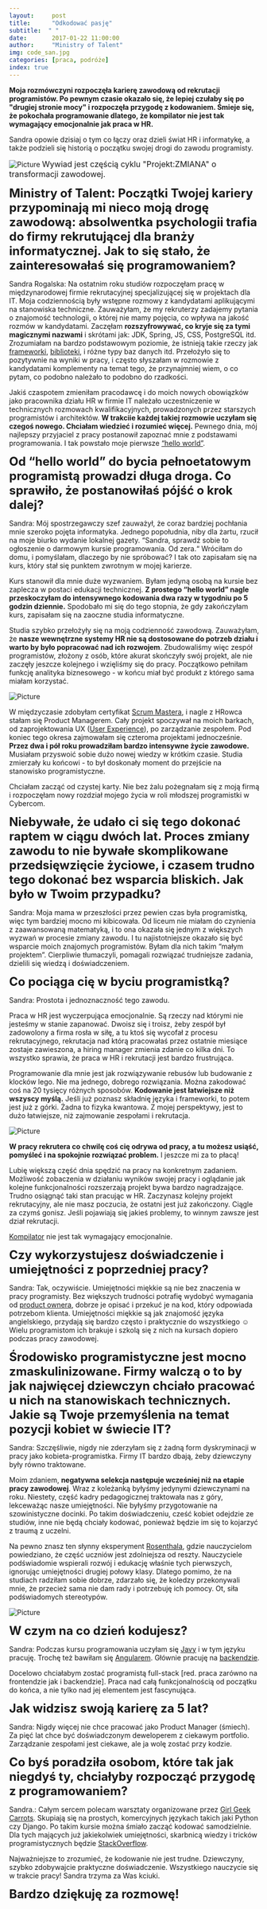 ```yaml
---
layout:     post
title:      "Odkodować pasję"
subtitle:  " "
date:       2017-01-22 11:00:00 
author:     "Ministry of Talent"
img: code_san.jpg
categories: [praca, podróże]
index: true
---
```

<b> Moja rozmówczyni rozpoczęła karierę zawodową od rekrutacji programistów. 
Po pewnym czasie okazało się, że lepiej czułaby się po "drugiej stronie mocy" i rozpoczęła przygodę z kodowaniem.
Śmieje się, że pokochała programowanie dlatego, że kompilator nie jest tak wymagający emocjonalnie jak praca w HR. </b>

Sandra opowie dzisiaj o tym co łączy oraz dzieli świat HR i informatykę, a także podzieli się historią o początku swojej drogi do zawodu programisty.



<img src="/images/code_san.jpg" class="img-responsive" alt="Picture"> <font size="3">Wywiad jest częścią cyklu "Projekt:ZMIANA" o transformacji zawodowej.</font>

<b><font size="5,5">Ministry of Talent:  Początki Twojej kariery przypominają mi nieco moją drogę zawodową: absolwentka psychologii trafia do firmy rekrutującej dla branży informatycznej. Jak to się stało, że zainteresowałaś się programowaniem?</font></b>

Sandra Rogalska: Na ostatnim roku studiów rozpoczęłam pracę w międzynarodowej firmie rekrutacyjnej specjalizującej się w projektach dla IT. Moja codziennością były wstępne rozmowy z kandydatami aplikującymi na stanowiska techniczne. 
Zauważyłam, że my rekruterzy zadajemy pytania o znajomość technologii, o której nie mamy pojęcia, co wpływa na jakość rozmów w kandydatami. 
Zaczęłam <b>rozszyfrowywać, co kryje się za tymi magicznymi nazwami</b> i skrótami jak: JDK, Spring, JS, CSS, PostgreSQL itd. Zrozumiałam na bardzo podstawowym poziomie, że istnieją takie rzeczy jak <a href="https://pl.wikipedia.org/wiki/Framework" target="_blank">frameworki</a>, <a href="https://pl.wikipedia.org/wiki/Biblioteka_programistyczna" target="_blank">biblioteki</a>, i różne typy baz danych itd. Przełożyło się to pozytywnie na wyniki w pracy, i często słyszałam w rozmowie z kandydatami komplementy na temat tego, że przynajmniej wiem, o co pytam, co podobno należało to podobno do rzadkości.


Jakiś czaspotem  zmieniłam pracodawcę i do moich nowych obowiązków jako pracownika działu HR w firmie IT należało uczestniczenie w technicznych rozmowach kwalifikacyjnych, prowadzonych przez starszych programistów i architektów. <b>W trakciie każdej takiej rozmowie uczyłam się czegoś nowego. Chciałam wiedzieć i rozumieć więcej.</b> 
Pewnego dnia, mój najlepszy przyjaciel z pracy postanowił zapoznać mnie z podstawami programowania. I tak powstało moje pierwsze <a href="https://pl.wikipedia.org/wiki/Hello_world" target="_blank">“hello world”</a>. 


<b><font size="5,5">Od “hello world” do bycia pełnoetatowym programistą prowadzi długa droga. Co sprawiło, że postanowiłaś pójść o krok dalej?</font></b>


Sandra: Mój spostrzegawczy szef zauważył, że coraz bardziej pochłania mnie szeroko pojęta informatyka. Jednego popołudnia, niby dla żartu, rzucił na moje biurko wydanie lokalnej gazety. “Sandra,  sprawdź sobie to ogłoszenie o  darmowym kursie programowania. Od zera.“ Wróciłam do domu, i pomyślałam, dlaczego by nie spróbować? I tak oto zapisałam się na kurs, który stał się punktem zwrotnym w mojej karierze.   


Kurs stanowił dla mnie duże wyzwaniem. Byłam jedyną osobą na kursie bez zaplecza w postaci edukacji technicznej.  <b>Z prostego “hello world” nagle przeskoczyłam do intensywnego kodowania dwa razy w tygodniu po 5 godzin dziennie.</b> Spodobało mi się do tego stopnia, że gdy zakończyłam kurs, zapisałam się na zaoczne studia informatyczne. 

Studia szybko przełożyły się na moją codzienność zawodową.  Zauważyłam, że <b>nasze wewnętrzne systemy HR nie są dostosowane do potrzeb działu i warto by było popracować nad ich rozwojem</b>. Zbudowaliśmy więc zespół programistów, złożony z osób, które akurat skończyły swój projekt, ale nie zaczęły jeszcze kolejnego i wzięliśmy się do pracy. Początkowo pełniłam funkcję analityka biznesowego - w końcu miał być produkt z którego sama miałam korzystać.  

<img src="/images/rsz_process.jpg" class="img-responsive" alt="Picture">


W międzyczasie zdobyłam certyfikat <a href="https://pl.wikipedia.org/wiki/Scrum" target="_blank">Scrum Mastera</a>, i nagle z HRowca stałam się Product Managerem. Cały projekt spoczywał na moich barkach, od zaprojektowania UX (<a href="https://pl.wikipedia.org/wiki/User_experience" target="_blank">User Experience</a>), po zarządzanie zespołem. Pod koniec tego okresa zajmowałam się czteroma projektami jednocześnie. <b>Przez dwa i pół roku prowadziłam bardzo intensywne życie zawodowe.</b> Musiałam przyswoić sobie dużo nowej wiedzy w krótkim czasie. Studia zmierzały ku końcowi - to był doskonały moment do przejście na stanowisko programistyczne.

Chciałam zacząć od czystej karty. Nie bez żalu pożegnałam się z moją firmą i rozpoczęłam nowy rozdział mojego życia w roli młodszej programistki w Cybercom. 



<b><font size="5,5">Niebywałe, że udało ci się tego dokonać raptem w ciągu dwóch lat. Proces zmiany zawodu to nie bywałe skomplikowane przedsięwzięcie życiowe, i czasem trudno tego dokonać bez wsparcia bliskich. Jak było w Twoim przypadku?</font></b>

Sandra: Moja mama w przeszłości przez pewien czas była programistką, więc tym bardziej mocno mi kibicowała.
Od liceum nie miałam do czynienia z zaawansowaną matematyką, i to ona okazała się jednym z większych wyzwań w procesie zmiany zawodu. I tu najistotniejsze okazało się być wsparcie moich znajomych programistów. Byłam dla nich takim “małym projektem”. Cierpliwie tłumaczyli, pomagali rozwiązać trudniejsze zadania, dzielili się wiedzą i doświadczeniem. 


<b><font size="5,5">Co pociąga cię w byciu programistką?</font></b>

Sandra: Prostota i jednoznaczność tego zawodu. 

Praca w HR jest wyczerpująca emocjonalnie. Są rzeczy nad którymi nie jesteśmy w stanie zapanować. Dwoisz się i troisz, żeby zespół był zadowolony a firma rosła w siłę, a tu ktoś się wycofał z procesu rekrutacyjnego, rekrutacja nad którą pracowałaś przez ostatnie miesiące zostaje zawieszona, a hiring manager zmienia zdanie co kilka dni. To wszystko sprawia, że praca w HR i rekrutacji jest bardzo frustrująca. 

Programowanie dla mnie jest jak rozwiązywanie rebusów lub budowanie z klocków lego. Nie ma jednego, dobrego rozwiązania. Można zakodować coś na 20 tysięcy różnych sposobów. 
<b>Kodowanie jest łatwiejsze niż wszyscy myślą.</b> Jeśli już poznasz składnię języka i frameworki, to potem jest już z górki. Żadna to fizyka kwantowa. 
Z mojej perspektywy, jest to dużo łatwiejsze, niż zajmowanie zespołami i rekrutacja. 


<img src="/images/rsz_san_laptop.jpg" class="img-responsive" alt="Picture">


<b>W pracy rekrutera co chwilę coś cię odrywa od pracy, a tu możesz usiąść, pomyśleć i na spokojnie rozwiązać problem.</b> I jeszcze mi za to płacą!

Lubię większą część dnia spędzić na pracy na konkretnym zadaniem. Możliwość zobaczenia w działaniu wyników swojej pracy i oglądanie jak kolejne funkcjonalności rozszerzają projekt bywa bardzo nagradzające. Trudno osiągnąć taki stan pracując w HR. Zaczynasz kolejny projekt rekrutacyjny, ale nie masz poczucia, że ostatni jest już zakończony. Ciągle za czymś gonisz. Jeśli pojawiają się jakieś problemy, to winnym zawsze jest dział rekrutacji. 

<a href="https://pl.wikipedia.org/wiki/Kompilator" target="_blank">Kompilator</a> nie jest tak wymagający emocjonalnie. 

<b><font size="5,5">Czy wykorzystujesz doświadczenie i umiejętności z poprzedniej pracy?</font></b>


Sandra: Tak, oczywiście. Umiejętności miękkie są nie bez znaczenia w pracy programisty. Bez większych trudności potrafię wydobyć wymagania od <a href="http://scrum-master.pl/product-owner-czy-pelniacy-obowiazki/" target="_blank">product ownera</a>, dobrze je opisać i przekuć je na kod, który odpowiada potrzebom klienta. Umiejętności miękkie są jak znajomość języka angielskiego, przydają się bardzo często i praktycznie do wszystkiego ☺  Wielu programistom ich brakuje i szkolą się z nich na kursach dopiero podczas pracy zawodowej. 


<b><font size="5,5">Środowisko programistyczne jest mocno zmaskulinizowane. Firmy walczą o to by jak najwięcej dziewczyn chciało pracować u nich na stanowiskach technicznych. Jakie są Twoje przemyślenia na temat pozycji kobiet w świecie IT? </font></b>


Sandra: Szczęśliwie, nigdy nie zderzyłam się z żadną form dyskryminacji w pracy jako kobieta-programistka.  Firmy IT bardzo dbają, żeby dziewczyny były równo traktowane.

Moim zdaniem, <b>negatywna selekcja następuje wcześniej niż na etapie pracy zawodowej</b>. Wraz z koleżanką byłyśmy jedynymi dziewczynami na roku. Niestety, część kadry pedagogicznej traktowała nas z góry, lekceważąc nasze umiejętności. Nie byłyśmy przygotowanie na szowinistyczne docinki. Po takim doświadczeniu, cześć kobiet odejdzie ze studiów, inne nie będą chciały kodować, ponieważ będzie im się to kojarzyć z traumą z uczelni.

Na pewno znasz ten słynny eksperyment <a href="https://pl.wikipedia.org/wiki/Efekt_Pigmaliona" target="_blank">Rosenthala</a>, gdzie nauczycielom powiedziano, że część uczniów jest zdolniejsza od reszty. Nauczyciele podświadomie wspierali rozwój i edukację właśnie tych pierwszych, ignorując umiejętności drugiej połowy klasy. Dlatego pomimo, że na studiach radziłam sobie dobrze, zdarzało się, że koledzy przekonywali mnie, że przecież sama nie dam rady i potrzebuję ich pomocy. Ot, siła podświadomych stereotypów.

<img src="/images/rsz_san_code.jpg" class="img-responsive" alt="Picture">


<b><font size="5,5">W czym na co dzień kodujesz?</font></b>

Sandra: Podczas kursu programowania uczyłam się <a href="https://pl.wikipedia.org/wiki/Java" target="_blank">Javy</a> i w tym języku pracuję. Trochę też bawiłam się <a href="https://pl.wikipedia.org/wiki/AngularJS" target="_blank">Angularem</a>. Głównie pracuję na <a href="https://pl.wikipedia.org/wiki/Front-end_i_back-end" target="_blank">backendzie</a>. 

Docelowo chciałabym zostać programistą full-stack [red. praca zarówno na frontendzie jak i backendzie]. Praca nad całą funkcjonalnością od początku do końca, a nie tylko nad jej elementem jest fascynująca. 


<b><font size="5,5">Jak widzisz swoją karierę za 5 lat?</font></b>



Sandra: Nigdy więcej nie chce pracować jako Product Manager (śmiech). Za pięć lat chce być doświadczonym deweloperem z ciekawym portfolio.  Zarządzanie zespołami jest ciekawe, ale ja wolę zostać przy kodzie. 


<b><font size="5,5">Co byś poradziła osobom, które tak jak niegdyś ty, chciałyby rozpocząć przygodę z programowaniem?</font></b>



Sandra.: Całym sercem polecam warsztaty organizowane przez <a href="http://geekgirlscarrots.org/" target="_blank">Girl Geek Carrots</a>. 
Skupiają się na prostych, komercyjnych językach takich jaki Python czy Django. Po takim kursie można śmiało zacząć kodować samodzielnie.  Dla tych mających już jakiekolwiek umiejętności, skarbnicą wiedzy i tricków programistycznych będzie <a href="http://stackoverflow.com/" target="_blank">StackOverflow</a>.


Najważniejsze to zrozumieć, że kodowanie nie jest trudne. Dziewczyny, szybko zdobywajcie praktyczne doświadczenie. Wszystkiego nauczycie się w trakcie pracy!
Sandra trzyma za Was kciuki.


<b><font size="5,5"> Bardzo dziękuję za rozmowę! </font></b>


